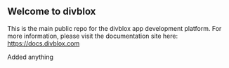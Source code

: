 ## Welcome to divblox

This is the main public repo for the divblox app development platform. For more information, please visit the documentation site here:<br>
https://docs.divblox.com

Added anything
